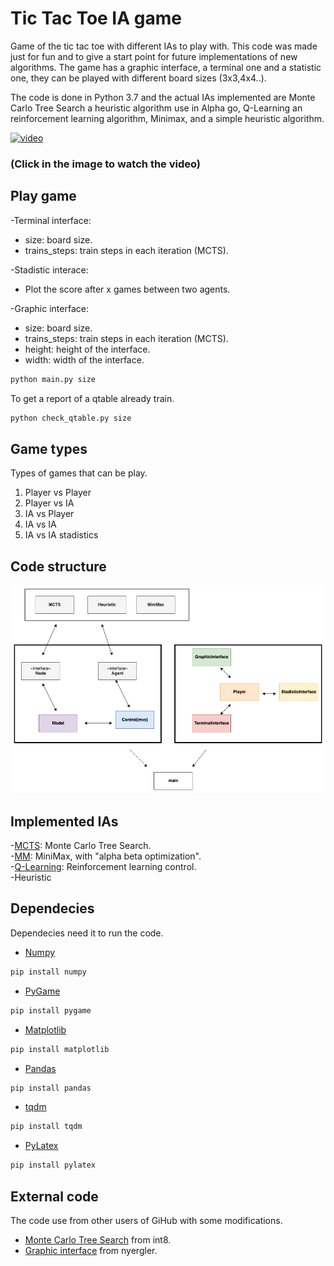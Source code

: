 # Tic Tac Toe IA game

Game of the tic tac toe with different IAs to play with. This code was made just for fun and to give a start point for future implementations of new algorithms. The game has a graphic interface, a terminal one and a statistic one, they can be played with different board sizes (3x3,4x4..).

The code is done in Python 3.7 and the actual IAs implemented are Monte Carlo Tree Search a heuristic algorithm use in Alpha go, Q-Learning an reinforcement learning algorithm, Minimax, and a simple heuristic algorithm.


[![video](https://img.youtube.com/vi/ngVd-QV7YvY/0.jpg)](https://youtu.be/cNNNZ7tfg1o)
### (Click in the image to watch the video)



## Play game
  -Terminal interface:
  * size: board size.
  * trains_steps: train steps in each iteration (MCTS).

  -Stadistic interace:
  * Plot the score after x games between two agents.

  -Graphic interface:
  * size: board size.
  * trains_steps: train steps in each iteration (MCTS).
  * height: height of the interface.
  * width: width of the interface.
  ```python
  python main.py size
```

  To get a report of a qtable already train.
  ```python
  python check_qtable.py size
```

## Game types
  Types of games that can be play.
  1. Player vs Player
  2. Player vs IA
  3. IA vs Player
  4. IA vs IA
  5. IA vs IA stadistics

## Code structure

![Graph](https://github.com/ipmach/TicTacToe_IA/blob/master/Documentation/graph.png)

## Implemented IAs
  -[MCTS](https://en.wikipedia.org/wiki/Monte_Carlo_tree_search): Monte Carlo Tree Search. <br />
  -[MM](https://en.wikipedia.org/wiki/Minimax): MiniMax, with "alpha beta optimization". <br />
  -[Q-Learning](https://en.wikipedia.org/wiki/Q-learning): Reinforcement learning control. <br />
  -Heuristic

## Dependecies
  Dependecies need it to run the code.
  * [Numpy](https://numpy.org/)
  ```python
  pip install numpy
  ```
  * [PyGame](https://www.pygame.org)
  ```python
  pip install pygame
  ```

  * [Matplotlib](https://matplotlib.org/)
  ```python
  pip install matplotlib
  ```

  * [Pandas](https://pandas.pydata.org/)
  ```python
  pip install pandas
  ```

  * [tqdm](https://github.com/tqdm/tqdm)
  ```python
  pip install tqdm
  ```

  * [PyLatex](https://jeltef.github.io/PyLaTeX/current/index.html)
  ```python
  pip install pylatex
  ```

## External code
  The code use from other users of GiHub with some modifications.
  * [Monte Carlo Tree Search](https://github.com/int8/monte-carlo-tree-search/blob/master/mctspy/games/examples/tictactoe.py) from int8.
  * [Graphic interface](https://github.com/nyergler/teaching-python-with-pygame/blob/master/ttt-tutorial/tictactoe.py) from nyergler.
